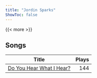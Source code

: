 ```yaml
---
title: "Jordin Sparks"
ShowToc: false
---
```


{{< more >}}

## Songs
Title | Plays 
----- | -----: 
[Do You Hear What I Hear?](/songs/do-you-hear-what-i-hear) | 144

